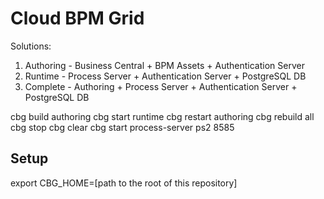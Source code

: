 # Cloud BPM Grid

Solutions:

1. Authoring - Business Central + BPM Assets + Authentication Server
2. Runtime - Process Server + Authentication Server + PostgreSQL DB
3. Complete - Authoring + Process Server + Authentication Server + PostgreSQL DB

cbg build authoring
cbg start runtime
cbg restart authoring
cbg rebuild all
cbg stop
cbg clear
cbg start process-server ps2 8585

## Setup

export CBG_HOME=[path to the root of this repository]

